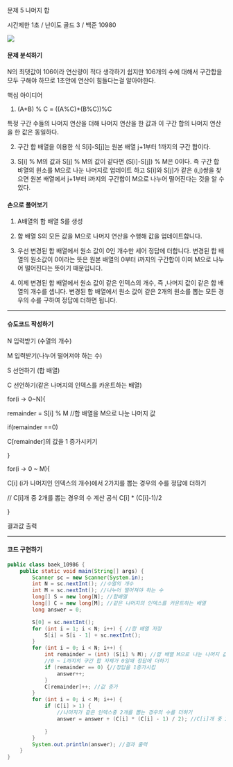 문제 5 나머지 합 

시간제한 1초 / 난이도 골드 3 / 백준 10980

![](https://velog.velcdn.com/images/kr_diosamor/post/8ab5e258-7d7b-4574-a775-bb3fed2a2925/image.png)



#### 문제 분석하기

N의 최댓값이 106이라 연산량이 적다 생각하기 쉽지만 106개의 수에 대해서 구간합을 모두 구해야 하므로 1초안에 연산이 힘들다는걸 알아야한다. 

핵심 아이디어

1) (A+B) % C = ((A%C)+(B%C))%C 

특정 구간 수들의 나머지 연산을 더해 나머지 연산을 한 값과 이 구간 합의 나머지 연산을 한 값은 동일하다.

2) 구간 합 배열을 이용한 식 S[i]-S[j]는 원본 배열 j+1부터 1까지의 구간 합이다.

3) S[i] % M의 값과 S[j] % M의 값이 같다면 (S[i]-S[j]) % M은 0이다. 즉 구간 합 뱌열의 원소를 M으로 나눈 나머지로 업데이트 하고 S[i]와 S[j]가 같은 (i,j)쌍을 찾으면 원본 배열에서 j+1부터 i까지의 구간합이 M으로 나누어 떨어진다는 것을 알 수 있다.

#### 손으로 풀어보기

1) A배열의 합 배열 S를 생성

2) 합 배열 S의 모든 값을 M으로 나머지 연산을 수행해 값을 업데이트합니다.

3) 우선 변경된 합 배열에서 원소 값이 0인 개수만 세어 정답에 더합니다. 변경된 합 배열의 원소값이 0이라는 뜻은 원본 배열의 0부터 i까지의 구간합이 이미 M으로 나누어 떨어진다는 뜻이기 때문입니다.

3) 이제 변경된 합 배열에서 원소 값이 같은 인덱스의 개수, 즉 ,나머지 값이 같은 합 배열의 개수를 셉니다. 변경된 합 배열에서 원소 값이 같은 2개의 원소를 뽑는 모든 경우의 수를 구하여 정답에 더하면 됩니다. 



------

#### 슈도코드 작성하기

N 입력받기 (수열의 개수)

M 입력받기(나누어 떨어져야 하는 수)

S 선언하기 (합 배열)

C 선언하기(같은 나머지의 인덱스를 카운트하는 배열)

for(i → 0~N){

remainder = S[i] % M //합 배열을 M으로 나눈 나머지 값

if(remainder ==0)

C[remainder]의 값을 1 증가시키기

} 

for(i → 0 ~ M){

C[i] (i가 나머지인 인덱스의 개수)에서 2가지를 뽑는 경우의 수를 정답에 더하기

// C[i]개 중 2개를 뽑는 경우의 수 계산 공식 C[i] * (C[i]-1)/2

}

결과값 출력

------

#### 코드 구현하기

```java
public class baek_10986 {
    public static void main(String[] args) {
        Scanner sc = new Scanner(System.in);
        int N = sc.nextInt(); //수열의 개수 
        int M = sc.nextInt(); //나누어 떨어져야 하는 수
        long[] S = new long[N]; //합배열 
        long[] C = new long[M]; //같은 나머지의 인덱스를 카운트하는 배열
        long answer = 0;

        S[0] = sc.nextInt();
        for (int i = 1; i < N; i++) { //합 배열 저장
            S[i] = S[i - 1] + sc.nextInt();
        }
        for (int i = 0; i < N; i++) {
            int remainder = (int) (S[i] % M); //합 배열 M으로 나눈 나머지 값
            //0 ~ i까지의 구간 합 자체가 0일때 정답에 더하기
            if (remainder == 0) {//정답을 1증가시킴
                answer++;
            }
            C[remainder]++; //값 증가
        }
        for (int i = 0; i < M; i++) {
            if (C[i] > 1) {
                //나머지가 같은 인덱스중 2개를 뽑는 경우의 수를 더하기
                answer = answer + (C[i] * (C[i] - 1) / 2); //C[i]개 중 2개를 뽑는 경우의 수 계산 공식 C[i]*(C[i]-1) / 2

            }
        }
        System.out.println(answer); //결과 출력
    }
}
```

